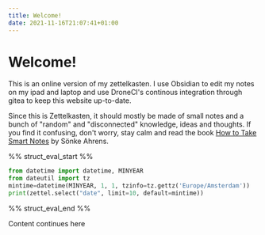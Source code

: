 ```yaml
---
title: Welcome!
date: 2021-11-16T21:07:41+01:00
---
```

# Welcome!

This is an online version of my zettelkasten. I use Obsidian to edit my notes
on my ipad and laptop and use DroneCI's continous integration through gitea to
keep this website up-to-date. 

Since this is Zettelkasten, it should mostly be
made of small notes and a bunch of "random" and "disconnected" knowledge, ideas
and thoughts. If you find it confusing, don't worry, stay calm and read the book
[How to Take Smart
Notes](https://www.amazon.com/How-Take-Smart-Notes-Nonfiction-ebook/dp/B06WVYW33Y)
by Sönke Ahrens.

%%
struct_eval_start
%%
```py
from datetime import datetime, MINYEAR
from dateutil import tz
mintime=datetime(MINYEAR, 1, 1, tzinfo=tz.gettz('Europe/Amsterdam'))
print(zettel.select("date", limit=10, default=mintime))
```
%%
struct_eval_end
%%

Content continues here









